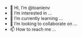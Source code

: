 - 👋 Hi, I’m @toanlenv
- 👀 I’m interested in ...
- 🌱 I’m currently learning ...
- 💞️ I’m looking to collaborate on ...
- 📫 How to reach me ...

<!---
toanlenv/toanlenv is a ✨ special ✨ repository because its `README.md` (this file) appears on your GitHub profile.
You can click the Preview link to take a look at your changes.
--->

